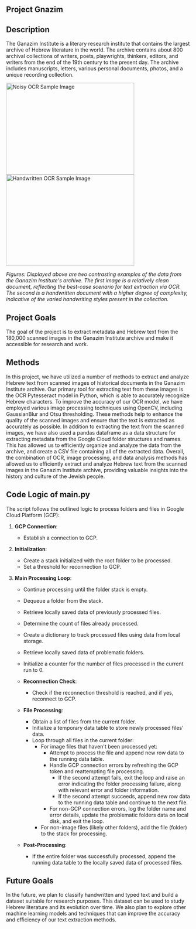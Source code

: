 ## Project Gnazim

## Description
The Ganazim Institute is a literary research institute that contains the largest archive of Hebrew literature in the world.
The archive contains about 800 archival collections of writers, poets, playwrights, thinkers, editors, and writers from the end of the 19th century to the present day. 
The archive includes manuscripts, letters, various personal documents, photos, and a unique recording collection.

<p float="left">
  <img src="https://github.com/YarinBeni/DHC--Gnazim-Project/blob/main/data_images_examples/POC_sample2_withnoise%20(1).png?raw=true" width="350" height="250" alt="Noisy OCR Sample Image" />
  <img src="https://github.com/YarinBeni/DHC--Gnazim-Project/blob/main/data_images_examples/POC_sample3_handwriten.png?raw=true" width="350" height="250" alt="Handwritten OCR Sample Image" />
</p>

*Figures: Displayed above are two contrasting examples of the data from the Ganazim Institute's archive. The first image is a relatively clean document, reflecting the best-case scenario for text extraction via OCR. The second is a handwritten document with a higher degree of complexity, indicative of the varied handwriting styles present in the collection.*



## Project Goals
The goal of the project is to extract metadata and Hebrew text from the 180,000 scanned images in the Ganazim Institute archive and make it accessible for research and work.

## Methods
In this project, we have utilized a number of methods to extract and analyze Hebrew text from scanned images of historical documents in the Ganazim Institute archive. Our primary tool for extracting text from these images is the OCR Pytesseract model in Python, which is able to accurately recognize Hebrew characters.
To improve the accuracy of our OCR model, we have employed various image processing techniques using OpenCV, including GaussianBlur and Otsu thresholding. These methods help to enhance the quality of the scanned images and ensure that the text is extracted as accurately as possible.
In addition to extracting the text from the scanned images, we have also used a pandas dataframe as a data structure for extracting metadata from the Google Cloud folder structures and names. This has allowed us to efficiently organize and analyze the data from the archive, and create a CSV file containing all of the extracted data.
Overall, the combination of OCR, image processing, and data analysis methods has allowed us to efficiently extract and analyze Hebrew text from the scanned images in the Ganazim Institute archive, providing valuable insights into the history and culture of the Jewish people.

## Code Logic of main.py

The script follows the outlined logic to process folders and files in Google Cloud Platform (GCP):

1. **GCP Connection**:
   - Establish a connection to GCP.
   
2. **Initialization**:
   - Create a stack initialized with the root folder to be processed.
   - Set a threshold for reconnection to GCP.

3. **Main Processing Loop**:
   - Continue processing until the folder stack is empty.
   - Dequeue a folder from the stack.
   - Retrieve locally saved data of previously processed files.
   - Determine the count of files already processed.
   - Create a dictionary to track processed files using data from local storage.
   - Retrieve locally saved data of problematic folders.
   - Initialize a counter for the number of files processed in the current run to 0.

   - **Reconnection Check**:
     - Check if the reconnection threshold is reached, and if yes, reconnect to GCP.

   - **File Processing**:
     - Obtain a list of files from the current folder.
     - Initialize a temporary data table to store newly processed files' data.
     - Loop through all files in the current folder:
       - For image files that haven't been processed yet:
         - Attempt to process the file and append new row data to the running data table.
         - Handle GCP connection errors by refreshing the GCP token and reattempting file processing.
           - If the second attempt fails, exit the loop and raise an error indicating the folder processing failure, along with relevant error and folder information.
           - If the second attempt succeeds, append new row data to the running data table and continue to the next file.
         - For non-GCP connection errors, log the folder name and error details, update the problematic folders data on local disk, and exit the loop.
       - For non-image files (likely other folders), add the file (folder) to the stack for processing.

   - **Post-Processing**:
     - If the entire folder was successfully processed, append the running data table to the locally saved data of processed files.


## Future Goals
In the future, we plan to classify handwritten and typed text and build a dataset suitable for research purposes. 
This dataset can be used to study Hebrew literature and its evolution over time. We also plan to explore other machine learning models and techniques that can improve the accuracy and efficiency of our text extraction methods.

